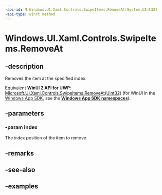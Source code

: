 ```yaml
---
-api-id: M:Windows.UI.Xaml.Controls.SwipeItems.RemoveAt(System.UInt32)
-api-type: winrt method
---
```


<!-- Method syntax.
public void SwipeItems.RemoveAt(UInt32 index)
-->

# Windows.UI.Xaml.Controls.SwipeItems.RemoveAt

## -description

Removes the item at the specified index.

Equivalent **WinUI 2 API for UWP**: [Microsoft.UI.Xaml.Controls.SwipeItems.RemoveAt(UInt32)](/windows/winui/api/microsoft.ui.xaml.controls.swipeitems.removeat) (for WinUI in the [Windows App SDK](/windows/apps/windows-app-sdk/), see the **[Windows App SDK namespaces](/windows/windows-app-sdk/api/winrt/)**).

## -parameters

### -param index

The index position of the item to remove.

## -remarks

## -see-also

## -examples

